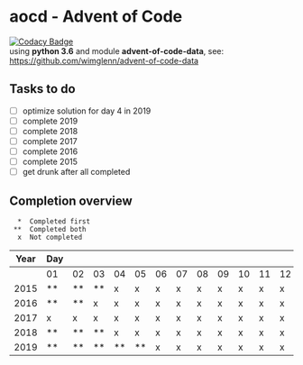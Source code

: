 # aocd - Advent of Code
[![Codacy Badge](https://api.codacy.com/project/badge/Grade/f816ea895a8d48179a5fa2619cd19979)](https://www.codacy.com/manual/Luke-1335/aocd?utm_source=github.com&amp;utm_medium=referral&amp;utm_content=Luke-1335/aocd&amp;utm_campaign=Badge_Grade)  
using **python 3.6** and module **advent-of-code-data**, see: <https://github.com/wimglenn/advent-of-code-data>

## Tasks to do
- [ ] optimize solution for day 4 in 2019
- [ ] complete 2019
- [ ] complete 2018
- [ ] complete 2017
- [ ] complete 2016
- [ ] complete 2015
- [ ] get drunk after all completed

## Completion overview
```
  *  Completed first
 **  Completed both  
  x  Not completed    
```
| **Year** | **Day**  | | |    |    |    |    |    |    |    |    |    |    |    |    |    |    |    |    |    |    |    |    |    |    |
| -------- | -- | -- | -- | -- | -- | -- | -- | -- | -- | -- | -- | -- | -- | -- | -- | -- | -- | -- | -- | -- | -- | -- | -- | -- | -- |
|          | 01 | 02 | 03 | 04 | 05 | 06 | 07 | 08 | 09 | 10 | 11 | 12 | 13 | 14 | 15 | 16 | 17 | 18 | 19 | 20 | 21 | 22 | 23 | 24 | 25 |
|   2015   | ** | ** | ** |  x |  x |  x |  x |  x |  x |  x |  x |  x |  x |  x |  x |  x |  x |  x |  x |  x |  x |  x |  x |  x |  x |
|   2016   | ** | ** |  x |  x |  x |  x |  x |  x |  x |  x |  x |  x |  x |  x |  x |  x |  x |  x |  x |  x |  x |  x |  x |  x |  x |
|   2017   |  x |  x |  x |  x |  x |  x |  x |  x |  x |  x |  x |  x |  x |  x |  x |  x |  x |  x |  x |  x |  x |  x |  x |  x |  x |
|   2018   | ** | ** | ** |  x |  x |  x |  x |  x |  x |  x |  x |  x |  x |  x |  x |  x |  x |  x |  x |  x |  x |  x |  x |  x |  x |
|   2019   | ** | ** | ** | ** | ** |  x |  x |  x |  x |  x |  x |  x |  x |  x |  x |  x |  x |  x |  x |  x |  x |  x |  x |  x |  x |
  
